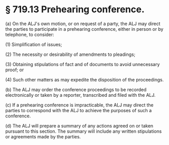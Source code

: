 # § 719.13   Prehearing conference.

(a) On the ALJ's own motion, or on request of a party, the ALJ may direct the parties to participate in a prehearing conference, either in person or by telephone, to consider:


(1) Simplification of issues;


(2) The necessity or desirability of amendments to pleadings;


(3) Obtaining stipulations of fact and of documents to avoid unnecessary proof; or


(4) Such other matters as may expedite the disposition of the proceedings.


(b) The ALJ may order the conference proceedings to be recorded electronically or taken by a reporter, transcribed and filed with the ALJ.


(c) If a prehearing conference is impracticable, the ALJ may direct the parties to correspond with the ALJ to achieve the purposes of such a conference.


(d) The ALJ will prepare a summary of any actions agreed on or taken pursuant to this section. The summary will include any written stipulations or agreements made by the parties. 




